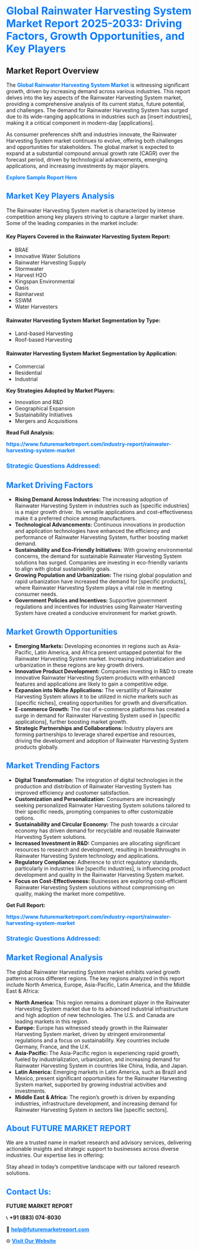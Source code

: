 <h1 style="color: #007BFF;">Global Rainwater Harvesting System Market Report 2025-2033: Driving Factors, Growth Opportunities, and Key Players</h1>

<section id="overview">
<h2>Market Report Overview</h2>
<p>The <a href="https://www.futuremarketreport.com/industry-report/rainwater-harvesting-system-market" style="color: #007BFF; text-decoration: none;"><strong>Global Rainwater Harvesting System Market</strong></a> is witnessing significant growth, driven by increasing demand across various industries. This report delves into the key aspects of the Rainwater Harvesting System market, providing a comprehensive analysis of its current status, future potential, and challenges. The demand for Rainwater Harvesting System has surged due to its wide-ranging applications in industries such as [insert industries], making it a critical component in modern-day [applications].</p>
<p>As consumer preferences shift and industries innovate, the Rainwater Harvesting System market continues to evolve, offering both challenges and opportunities for stakeholders. The global market is expected to expand at a substantial compound annual growth rate (CAGR) over the forecast period, driven by technological advancements, emerging applications, and increasing investments by major players.</p>
</section>

<section id="overview">
<p><a href="https://www.futuremarketreport.com/request-sample/reportId=85748" style="color: #007BFF; text-decoration: none;"><strong>Explore Sample Report Here</strong></a></p>
</section>

<section id="key-players">
<h2 style="color: #007BFF;">Market Key Players Analysis</h2>
<p>The Rainwater Harvesting System market is characterized by intense competition among key players striving to capture a larger market share. Some of the leading companies in the market include:</p>
<h4>Key Players Covered in the Rainwater Harvesting System Report:</h4>
<ul><li>BRAE</li><li>Innovative Water Solutions</li><li>Rainwater Harvesting Supply</li><li>Stormwater</li><li>Harvest H2O</li><li>Kingspan Environmental</li><li>Oasis</li><li>Rainharvest</li><li>SSWM</li><li>Water Harvesters</li></ul>
<h4>Rainwater Harvesting System Market Segmentation by Type:</h4>
<ul><li>Land-based Harvesting</li><li>Roof-based Harvesting</li></ul>

<h4>Rainwater Harvesting System Market Segmentation by Application:</h4>
<ul><li>Commercial</li><li>Residential</li><li>Industrial</li></ul>
<p><strong>Key Strategies Adopted by Market Players:</strong></p>
<ul>
<li>Innovation and R&D</li>
<li>Geographical Expansion</li>
<li>Sustainability Initiatives</li>
<li>Mergers and Acquisitions</li>
</ul>
</section>

<section>
<p><strong>Read Full Analysis: </strong></p><a href="https://www.futuremarketreport.com/industry-report/rainwater-harvesting-system-market" style="color: #007BFF; text-decoration: none;"><strong>https://www.futuremarketreport.com/industry-report/rainwater-harvesting-system-market</strong></a>
<h3 style="color: #007BFF;">Strategic Questions Addressed:</h3>
</section>

<section id="driving-factors">
<h2 style="color: #007BFF;">Market Driving Factors</h2>
<ul>
<li><strong>Rising Demand Across Industries:</strong> The increasing adoption of Rainwater Harvesting System in industries such as [specific industries] is a major growth driver. Its versatile applications and cost-effectiveness make it a preferred choice among manufacturers.</li>
<li><strong>Technological Advancements:</strong> Continuous innovations in production and application technologies have enhanced the efficiency and performance of Rainwater Harvesting System, further boosting market demand.</li>
<li><strong>Sustainability and Eco-Friendly Initiatives:</strong> With growing environmental concerns, the demand for sustainable Rainwater Harvesting System solutions has surged. Companies are investing in eco-friendly variants to align with global sustainability goals.</li>
<li><strong>Growing Population and Urbanization:</strong> The rising global population and rapid urbanization have increased the demand for [specific products], where Rainwater Harvesting System plays a vital role in meeting consumer needs.</li>
<li><strong>Government Policies and Incentives:</strong> Supportive government regulations and incentives for industries using Rainwater Harvesting System have created a conducive environment for market growth.</li>
</ul>
</section>

<section id="growth-opportunities">
<h2 style="color: #007BFF;">Market Growth Opportunities</h2>
<ul>
<li><strong>Emerging Markets:</strong> Developing economies in regions such as Asia-Pacific, Latin America, and Africa present untapped potential for the Rainwater Harvesting System market. Increasing industrialization and urbanization in these regions are key growth drivers.</li>
<li><strong>Innovative Product Development:</strong> Companies investing in R&D to create innovative Rainwater Harvesting System products with enhanced features and applications are likely to gain a competitive edge.</li>
<li><strong>Expansion into Niche Applications:</strong> The versatility of Rainwater Harvesting System allows it to be utilized in niche markets such as [specific niches], creating opportunities for growth and diversification.</li>
<li><strong>E-commerce Growth:</strong> The rise of e-commerce platforms has created a surge in demand for Rainwater Harvesting System used in [specific applications], further boosting market growth.</li>
<li><strong>Strategic Partnerships and Collaborations:</strong> Industry players are forming partnerships to leverage shared expertise and resources, driving the development and adoption of Rainwater Harvesting System products globally.</li>
</ul>
</section>

<section id="trending-factors">
<h2 style="color: #007BFF;">Market Trending Factors</h2>
<ul>
<li><strong>Digital Transformation:</strong> The integration of digital technologies in the production and distribution of Rainwater Harvesting System has improved efficiency and customer satisfaction.</li>
<li><strong>Customization and Personalization:</strong> Consumers are increasingly seeking personalized Rainwater Harvesting System solutions tailored to their specific needs, prompting companies to offer customizable options.</li>
<li><strong>Sustainability and Circular Economy:</strong> The push towards a circular economy has driven demand for recyclable and reusable Rainwater Harvesting System solutions.</li>
<li><strong>Increased Investment in R&D:</strong> Companies are allocating significant resources to research and development, resulting in breakthroughs in Rainwater Harvesting System technology and applications.</li>
<li><strong>Regulatory Compliance:</strong> Adherence to strict regulatory standards, particularly in industries like [specific industries], is influencing product development and quality in the Rainwater Harvesting System market.</li>
<li><strong>Focus on Cost-Effectiveness:</strong> Businesses are exploring cost-efficient Rainwater Harvesting System solutions without compromising on quality, making the market more competitive.</li>
</ul>
</section>

<section>
<p><strong>Get Full Report: </strong></p><a href="https://www.futuremarketreport.com/industry-report/rainwater-harvesting-system-market" style="color: #007BFF; text-decoration: none;"><strong>https://www.futuremarketreport.com/industry-report/rainwater-harvesting-system-market</strong></a>
<h3 style="color: #007BFF;">Strategic Questions Addressed:</h3>
</section>


<section id="regional-analysis">
<h2 style="color: #007BFF;">Market Regional Analysis</h2>
<p>The global Rainwater Harvesting System market exhibits varied growth patterns across different regions. The key regions analyzed in this report include North America, Europe, Asia-Pacific, Latin America, and the Middle East & Africa:</p>
<ul>
<li><strong>North America:</strong> This region remains a dominant player in the Rainwater Harvesting System market due to its advanced industrial infrastructure and high adoption of new technologies. The U.S. and Canada are leading markets in this region.</li>
<li><strong>Europe:</strong> Europe has witnessed steady growth in the Rainwater Harvesting System market, driven by stringent environmental regulations and a focus on sustainability. Key countries include Germany, France, and the U.K.</li>
<li><strong>Asia-Pacific:</strong> The Asia-Pacific region is experiencing rapid growth, fueled by industrialization, urbanization, and increasing demand for Rainwater Harvesting System in countries like China, India, and Japan.</li>
<li><strong>Latin America:</strong> Emerging markets in Latin America, such as Brazil and Mexico, present significant opportunities for the Rainwater Harvesting System market, supported by growing industrial activities and investments.</li>
<li><strong>Middle East & Africa:</strong> The region’s growth is driven by expanding industries, infrastructure development, and increasing demand for Rainwater Harvesting System in sectors like [specific sectors].</li>
</ul>
</section>

<footer>
<h2 style="color: #007BFF;">About FUTURE MARKET REPORT</h2>
<p>We are a trusted name in market research and advisory services, delivering actionable insights and strategic support to businesses across diverse industries. Our expertise lies in offering:</p>

<p>Stay ahead in today’s competitive landscape with our tailored research solutions.</p>

<h2 style="color: #007BFF;">Contact Us:</h2>
<p><strong>FUTURE MARKET REPORT</strong></p>
<p>📞 <strong>+91 (883) 074-8030</strong></p>
<p>📧 <strong><a href="mailto:help@futuremarketreport.com" style="color: #007BFF;">help@futuremarketreport.com</a></strong></p>
<p>🌐 <strong><a href="https://www.futuremarketreport.com/" style="color: #007BFF;">Visit Our Website</a></strong></p>
</footer>